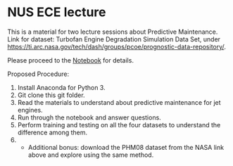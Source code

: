 # NUS ECE lecture
This is a material for two lecture sessions about Predictive Maintenance. Link for dataset: Turbofan Engine Degradation Simulation Data Set, under https://ti.arc.nasa.gov/tech/dash/groups/pcoe/prognostic-data-repository/.

Please proceed to the [Notebook](https://github.com/iceberg12/NUS_guest_lecture/blob/master/Prognostics%20Prediction.ipynb) for details.

Proposed Procedure:
1. Install Anaconda for Python 3.
2. Git clone this git folder.
3. Read the materials to understand about predictive maintenance for jet engines.
4. Run through the notebook and answer questions.
5. Perform training and testing on all the four datasets to understand the difference among them.
6. * Additional bonus: download the PHM08 dataset from the NASA link above and explore using the same method.
